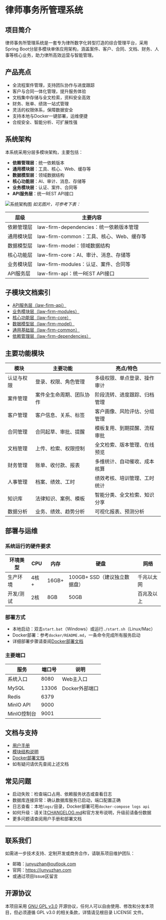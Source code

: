 # 律师事务所管理系统

## 项目简介
律师事务所管理系统是一套专为律所数字化转型打造的综合管理平台，采用Spring Boot分层多模块单体应用架构，涵盖案件、客户、合同、文档、财务、人事等核心业务，助力律所高效运营与智能管理。

## 产品亮点
- 全流程案件管理，支持团队协作与进度跟踪
- 客户与合同一体化管理，提升服务体验
- 文档集中存储与全文检索，资料安全高效
- 财务、账单、绩效一站式管理
- 灵活的权限体系，保障数据安全
- 支持本地与Docker一键部署，运维便捷
- 合规安全、智能分析、可扩展性强

## 系统架构
本系统采用分层多模块架构，主要包括：
- **依赖管理层**：统一依赖版本
- **通用模块层**：工具、核心、Web、缓存等
- **数据模型层**：领域数据结构
- **核心功能层**：AI、审计、消息、存储等
- **业务模块层**：认证、案件、合同等
- **API服务层**：统一REST API接口

![系统架构图](docs/arch.png)
*如无图片，可参考下表：*

| 层级         | 主要内容           |
|--------------|--------------------|
| 依赖管理层   | law-firm-dependencies：统一依赖版本管理 |
| 通用模块层   | law-firm-common：工具、核心、Web、缓存等 |
| 数据模型层   | law-firm-model：领域数据结构 |
| 核心功能层   | law-firm-core：AI、审计、消息、存储等 |
| 业务模块层   | law-firm-modules：认证、案件、合同等 |
| API服务层    | law-firm-api：统一REST API接口 |

## 子模块文档索引

- [API服务层（law-firm-api）](./law-firm-api/README.md)
- [业务模块层（law-firm-modules）](./law-firm-modules/README.md)
- [核心功能层（law-firm-core）](./law-firm-core/README.md)
- [数据模型层（law-firm-model）](./law-firm-model/README.md)
- [通用基础层（law-firm-common）](./law-firm-common/README.md)
- [依赖管理层（law-firm-dependencies）](./law-firm-dependencies/README.md)

## 主要功能模块
| 模块         | 主要功能           | 亮点/特色           |
|--------------|--------------------|---------------------|
| 认证与权限   | 登录、权限、角色管理   | 多级权限、单点登录、操作审计 |
| 案件管理     | 案件全生命周期、团队协作 | 阶段流转、进度跟踪、归档管理 |
| 客户管理     | 客户信息、关系、标签   | 客户画像、风险评估、分组管理 |
| 合同管理     | 合同起草、审批、提醒   | 模板复用、到期提醒、流程审批 |
| 文档管理     | 上传、检索、权限控制   | 全文检索、版本管理、在线预览 |
| 财务管理     | 账单、收付款、报表     | 多维统计、自动催收、成本核算 |
| 人事管理     | 档案、绩效、工时       | 绩效考核、培训管理、工时统计 |
| 知识库       | 法律知识、案例、模板   | 智能分类、全文检索、知识分享 |
| 数据分析     | 业务、绩效、趋势分析   | 可视化报表、预测分析         |

## 部署与运维

### 系统运行的硬件要求
| 环境类型   | CPU   | 内存   | 硬盘   | 网络         |
|------------|-------|--------|--------|--------------|
| 生产环境   | 4核+  | 16GB+  | 100GB+ SSD（建议独立数据盘） | 千兆以太网 |
| 开发/测试  | 2核   | 8GB    | 50GB   | 百兆及以上   |

### 部署方式
- 本地启动：双击`start.bat`（Windows）或运行`./start.sh`（Linux/Mac）
- Docker部署：参考`docker/README.md`，一条命令完成所有服务启动
- 详细部署步骤请查阅[Docker部署文档](docker/README.md)

### 主要端口
| 服务         | 端口号 | 说明           |
|--------------|--------|----------------|
| 系统入口     | 8080   | Web主入口      |
| MySQL        | 13306  | Docker外部端口 |
| Redis        | 6379   |                |
| MinIO API    | 9000   |                |
| MinIO控制台  | 9001   |                |

## 文档与支持
- [用户手册](docs/user-guide.md)
- [模块结构说明](docs/modules.md)
- [Docker部署文档](docker/README.md)
- 如有疑问请优先查阅上述文档

## 常见问题
- 启动失败：检查端口占用、依赖服务状态或查看日志
- 数据库连接异常：确认数据库服务已启动，端口配置正确
- 日志查看：本地`logs/`目录，Docker部署可用`docker-compose logs api`
- 如何升级：请关注[CHANGELOG.md](CHANGELOG.md)和官方发布说明，升级前请备份数据
- 更多问题请查阅用户手册和部署文档

---

## 联系我们
如需进一步技术支持、定制开发或商务合作，请联系项目维护团队：
- 邮箱：junyuzhan@outlook.com
- 官网：https://junyuzhan.com
- 或通过项目Issue区留言

## 开源协议

本项目采用 [GNU GPL v3.0](LICENSE) 开源协议，任何人可以自由使用、修改和分发本项目，但必须遵循 GPL v3.0 的相关条款，详情请见根目录 LICENSE 文件。
